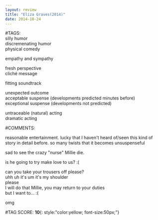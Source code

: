 ```yaml
---  
layout: review  
title: "Eliza Graves(2014)"  
date: 2014-10-24  
---  
```

  
#TAGS:  
silly humor  
discremenating humor  
physical comedy  
  
empathy and sympathy  
  
fresh perspective  
cliché message  
  
fitting soundtrack  
  
unexpected outcome  
acceptable suspense (developments predicted minutes before)  
exceptional suspense (developments not predicted)  
  
untraceable (natural) acting  
dramatic acting  
  
#COMMENTS:  
  
reasonable entertainment. lucky that I haven't heard of/seen this kind of story in detail before. so many twists that it becomes unsuspenseful  
  
sad to see the crazy "nurse" Millie die.   
  
is he going to try make love to us? :(  
  
can you take your trousers off please?  
	uhh uh it's um it's my shoulder  
please  
		I will do that Millie, you may return to your duties  
but I want to... :(  
  
omg  
  
  
  
  
  
#TAG SCORE: **10**{: style:"color:yellow; font-size:50px;"}  
